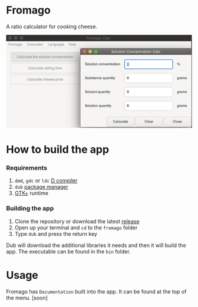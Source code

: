 # Fromago

A ratio calculator for cooking cheese.
<center><img src="imgs/screenshot.png"></center>

# How to build the app
### Requirements
1. `dmd`, `gdc` or `ldc` [D compiler](https://dlang.org/download.html)
2. `dub` [package manager](https://github.com/dlang/dub/releases/tag/v1.23.0)
3. [GTK+](https://gtkd.org/download.html) runtime

### Building the app 
1. Clone the repository or download the latest [release](https://gitlab.com/kirillsaidovd/fromago/-/releases)
2. Open up your terminal and `cd` to the `fromago` folder
3. Type `dub` and press the return key

Dub will download the additional libraries it needs and then it will build the app. The executable can be found in the `bin` folder.

# Usage
Fromago has `Documentation` built into the app. It can be found at the top of the menu. [soon]

